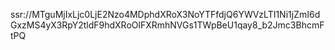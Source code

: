 ssr://MTguMjIxLjc0LjE2Nzo4MDphdXRoX3NoYTFfdjQ6YWVzLTI1Ni1jZmI6dGxzMS4yX3RpY2tldF9hdXRoOlFXRmhNVGs1TWpBeU1qay8_b2Jmc3BhcmFtPQ
